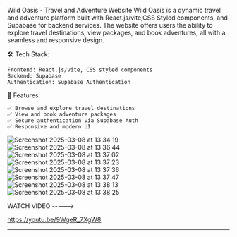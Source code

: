 Wild Oasis - Travel and Adventure Website 
Wild Oasis is a dynamic travel and adventure platform built with React.js/vite,CSS Styled components, and Supabase for backend services. The website offers users the ability to explore travel destinations, view packages, and book adventures, all with a seamless and responsive design.

🛠 Tech Stack:

    Frontend: React.js/vite, CSS styled components
    Backend: Supabase 
    Authentication: Supabase Authentication
    
🚀 Features:

    ✅ Browse and explore travel destinations
    ✅ View and book adventure packages
    ✅ Secure authentication via Supabase Auth
    ✅ Responsive and modern UI
    


![Screenshot 2025-03-08 at 13 34 19](https://github.com/user-attachments/assets/63e1b775-5d10-4014-a113-a84a2d5f9da7)
![Screenshot 2025-03-08 at 13 36 44](https://github.com/user-attachments/assets/760f2d73-bb83-42c8-af3e-ce7f2ab3e006)
![Screenshot 2025-03-08 at 13 37 02](https://github.com/user-attachments/assets/ad94e38c-154f-4bd9-a5b3-fcf6dde37840)
![Screenshot 2025-03-08 at 13 37 23](https://github.com/user-attachments/assets/3d2999d2-7e75-45ca-ad09-98d9930c31da)
![Screenshot 2025-03-08 at 13 37 36](https://github.com/user-attachments/assets/02b39399-aa8f-43af-aed9-d7e659353aa1)
![Screenshot 2025-03-08 at 13 37 47](https://github.com/user-attachments/assets/d2d804ba-8b7e-44a1-ad24-92ef53c6c638)
![Screenshot 2025-03-08 at 13 38 13](https://github.com/user-attachments/assets/271035ed-2e0d-4768-970f-70f293a168f5)
![Screenshot 2025-03-08 at 13 38 25](https://github.com/user-attachments/assets/c6c624ef-d0ca-4970-88c7-dcf7cf4897f5)


WATCH VIDEO ----->

https://youtu.be/9WgeR_7XgW8
******
